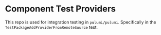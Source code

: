 # Component Test Providers

This repo is used for integration testing in `pulumi/pulumi`. Specifically in the `TestPackageAddProviderFromRemoteSource` test.
